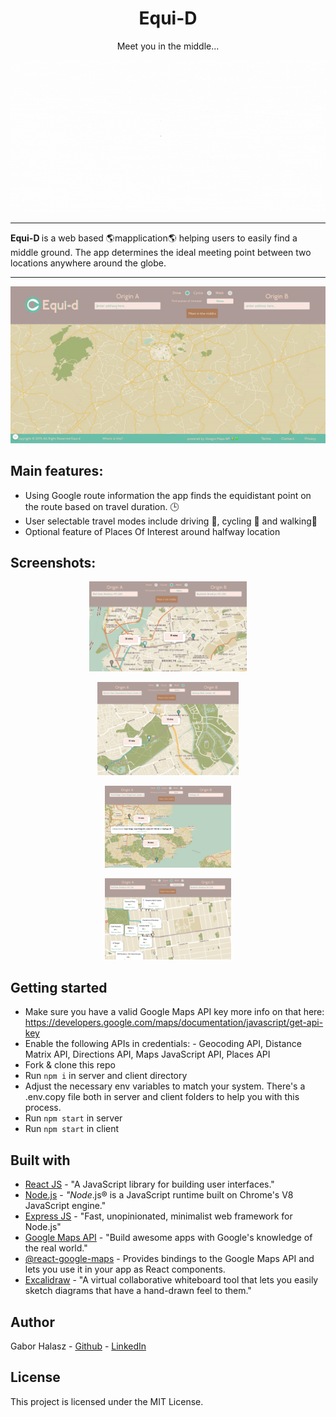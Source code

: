 <h1 align="center">Equi-D </h1>


<p align="center"> Meet you in the middle...</p>
<p align="center">
  <img src="readmeFiles/landing.gif"/>
</p>


<hr>
<strong> Equi-D </strong>is a web based 🌎mapplication🌎 helping users to easily find a middle ground. 
The app determines the ideal meeting point between two locations anywhere around the globe. 
<hr>


<p align="center">
  <img src="readmeFiles/romeParisDemo.gif"/>
</p>

## Main features:
- Using Google route information the app finds the equidistant point on the route based on travel duration. 🕒 
- User selectable travel modes include driving 🚗, cycling 🚴 and walking🚶
- Optional feature of Places Of Interest around halfway location 
## Screenshots:

<p align="center">
  <img src="readmeFiles/cyclingNYC.png" width="50%"/>
</p>

<p align="center">
  <img src="readmeFiles/walking_victoriapark.png"  width="45%"/>
</p>

<p align="center">
  <img src="readmeFiles/driving_noPOI.png"  width="40%"/>
</p>

<p align="center">
  <img src="readmeFiles/brooklyn_POI.png"  width="40%"/>
</p>

## Getting started
- Make sure you have a valid Google Maps API key more info on that here: https://developers.google.com/maps/documentation/javascript/get-api-key
- Enable the following APIs in credentials: -   Geocoding API, Distance Matrix API, Directions API, Maps JavaScript API, Places API
- Fork & clone this repo  
- Run  `npm i`  in server and client directory
- Adjust the necessary env variables to match your system. There's a .env.copy file both in server and client folders to help you with this process.  
- Run `npm start` in server 
- Run `npm start` in client



## Built with
* [React JS](https://reactjs.org/) - "A JavaScript library for building user interfaces."
* [Node.js](https://nodejs.org/en/) - _"Node_.js® is a JavaScript runtime built on Chrome's V8 JavaScript engine."
* [Express JS](https://expressjs.com/) - "Fast, unopinionated, minimalist web framework for Node.js"
* [Google Maps API](https://developers.google.com/maps) - "Build awesome apps with Google's knowledge of the real world."
* [@react-google-maps](https://www.npmjs.com/package/@react-google-maps/api) - Provides bindings to the Google Maps API and lets you use it in your app as React components.
* [Excalidraw](https://excalidraw.com/) - "A virtual collaborative whiteboard tool that lets you easily sketch diagrams that have a hand-drawn feel to them."

## Author

Gabor Halasz -  [Github](https://github.com/gabss405)  -  [LinkedIn](https://www.linkedin.com/in/gaborh/)

## [](https://github.com/codeworks/job-preparation/blob/master/examples/readme-2.md#license)License

This project is licensed under the MIT License.
